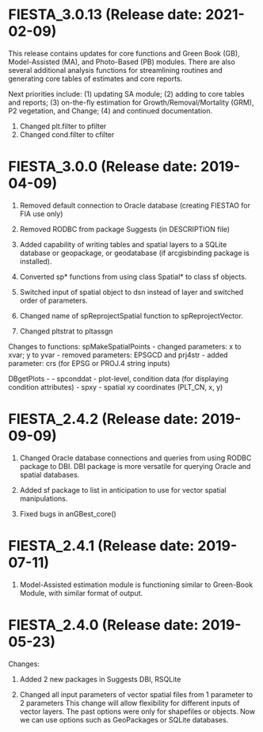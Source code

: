 FIESTA_3.0.13 (Release date: 2021-02-09)
==============
This release contains updates for core functions and Green Book (GB), Model-Assisted (MA), and Photo-Based (PB) modules. There are also several additional analysis functions for streamlining routines and generating core tables of estimates and core reports.

Next priorities include: (1) updating SA module; (2) adding to core tables and reports; (3) on-the-fly estimation for Growth/Removal/Mortality (GRM), P2 vegetation, and Change; (4) and continued documentation.

1. Changed plt.filter to pfilter
2. Changed cond.filter to cfilter



FIESTA_3.0.0 (Release date: 2019-04-09)
==============

1. Removed default connection to Oracle database (creating FIESTAO for FIA use only)

2. Removed RODBC from package Suggests (in DESCRIPTION file)

3. Added capability of writing tables and spatial layers to a SQLite database or geopackage,
	or geodatabase (if arcgisbinding package is installed).

3. Converted sp* functions from using class Spatial* to class sf objects.

4. Switched input of spatial object to dsn instead of layer and switched order of parameters.

4. Changed name of spReprojectSpatial function to spReprojectVector.

5. Changed pltstrat to pltassgn


Changes to functions:
spMakeSpatialPoints 
	- changed parameters: x to xvar; y to yvar
	- removed parameters: EPSGCD and prj4str
	- added parameter: crs (for EPSG or PROJ.4 string inputs) 

DBgetPlots - 
	- spconddat 	- plot-level, condition data (for displaying condition attributes)
	- spxy		- spatial xy coordinates (PLT_CN, x, y)




FIESTA_2.4.2 (Release date: 2019-09-09)
==============

1. Changed Oracle database connections and queries from using RODBC package to DBI. 
	DBI package is more versatile for querying Oracle and spatial databases.

2. Added sf package to list in anticipation to use for vector spatial manipulations.

3. Fixed bugs in anGBest_core()



FIESTA_2.4.1 (Release date: 2019-07-11)
==============

1. Model-Assisted estimation module is functioning similar to Green-Book Module,
	with similar format of output.




FIESTA_2.4.0 (Release date: 2019-05-23)
==============

Changes:

1. Added 2 new packages in Suggests 
DBI, RSQLite

2. Changed all input parameters of vector spatial files from 1 parameter to 2 parameters
This change will allow flexibility for different inputs of vector layers. The past options were only for shapefiles or objects. Now we can use options such as GeoPackages or SQLite databases.

